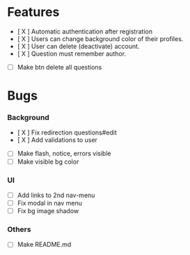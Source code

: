 # Features
- [ X ] Automatic authentication after registration
- [ X ] Users can change background color of their profiles.
- [ X ] User can delete (deactivate) account.
- [ X ] Question must remember author.
- [ ] Make btn delete all questions

# Bugs
### Background
- [ X ] Fix redirection questions#edit
- [ X ] Add validations to user
- [ ] Make flash, notice, errors visible
- [ ] Make visible bg color

### UI
- [ ] Add links to 2nd nav-menu
- [ ] Fix modal in nav menu
- [ ] Fix bg image shadow

### Others
- [ ] Make README.md
